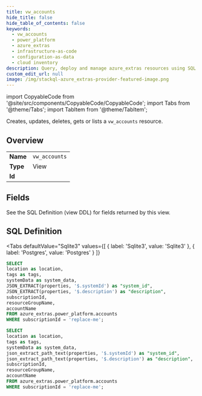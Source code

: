 ```yaml
--- 
title: vw_accounts
hide_title: false
hide_table_of_contents: false
keywords:
  - vw_accounts
  - power_platform
  - azure_extras
  - infrastructure-as-code
  - configuration-as-data
  - cloud inventory
description: Query, deploy and manage azure_extras resources using SQL
custom_edit_url: null
image: /img/stackql-azure_extras-provider-featured-image.png
---
```


import CopyableCode from '@site/src/components/CopyableCode/CopyableCode';
import Tabs from '@theme/Tabs';
import TabItem from '@theme/TabItem';

Creates, updates, deletes, gets or lists a <code>vw_accounts</code> resource.

## Overview
<table><tbody>
<tr><td><b>Name</b></td><td><code>vw_accounts</code></td></tr>
<tr><td><b>Type</b></td><td>View</td></tr>
<tr><td><b>Id</b></td><td><CopyableCode code="azure_extras.power_platform.vw_accounts" /></td></tr>
</tbody></table>

## Fields

See the SQL Definition (view DDL) for fields returned by this view.

## SQL Definition

<Tabs
defaultValue="Sqlite3"
values={[
{ label: 'Sqlite3', value: 'Sqlite3' },
{ label: 'Postgres', value: 'Postgres' }
]}
>
<TabItem value="Sqlite3">

```sql
SELECT
location as location,
tags as tags,
systemData as system_data,
JSON_EXTRACT(properties, '$.systemId') as "system_id",
JSON_EXTRACT(properties, '$.description') as "description",
subscriptionId,
resourceGroupName,
accountName
FROM azure_extras.power_platform.accounts
WHERE subscriptionId = 'replace-me';
```

</TabItem>
<TabItem value="Postgres">

```sql
SELECT
location as location,
tags as tags,
systemData as system_data,
json_extract_path_text(properties, '$.systemId') as "system_id",
json_extract_path_text(properties, '$.description') as "description",
subscriptionId,
resourceGroupName,
accountName
FROM azure_extras.power_platform.accounts
WHERE subscriptionId = 'replace-me';
```

</TabItem>
</Tabs>
